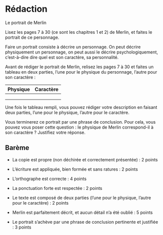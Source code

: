 # Rédaction
Le portrait de Merlin

Lisez les pages 7 à 30 (ce sont les chapitres 1 et 2) de Merlin, et faites le portrait de ce personnage.

Faire un portrait consiste à décrire un personnage. On peut décrire physiquement un personnage, on peut aussi le décrire psychologiquement, c’est-à-dire dire quel est son caractère, sa personnalité.

Avant de rédiger le portrait de Merlin, relisez les pages 7 à 30 et faites un tableau en deux parties, l’une pour le physique du personnage, l’autre pour son caractère :

| Physique | Caractère |
|:--|:--|
|  |  |
|  |  |
|  |  |

Une fois le tableau rempli, vous pouvez rédiger votre description en faisant deux parties, l’une pour le physique, l’autre pour le caractère.

Vous terminerez ce portrait par une phrase de conclusion. Pour cela, vous pouvez vous poser cette question : le physique de Merlin correspond-il à son caractère ? Justifiez votre réponse.


## Barème

- La copie est propre (non déchirée et correctement présentée) : 2 points
- L’écriture est appliquée, bien formée et sans ratures : 2 points
- L’orthographe est correcte : 4 points
- La ponctuation forte est respectée : 2 points

- Le texte est composé de deux parties (l’une pour le physique, l’autre pour le caractère) : 2 points
- Merlin est parfaitement décrit, et aucun détail n’a été oublié : 5 points
- Le portrait s’achève par une phrase de conclusion pertinente et justifiée : 3 points